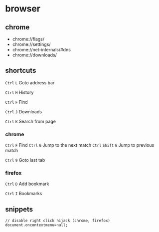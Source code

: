 # browser


## chrome

* chrome://flags/
* chrome://settings/
* chrome://net-internals/#dns
* chrome://downloads/

## shortcuts

`Ctrl` `L` Goto address bar

`Ctrl` `H` History

`Ctrl` `F` Find

`Ctrl` `J` Downloads

`Ctrl` `K` Search from page

### chrome

`Ctrl` `F` Find
`Ctrl` `G` Jump to the next match
`Ctrl` `Shift` `G` Jump to  previous match

`Ctrl` `9` Goto last tab

### firefox

`Ctrl` `D` Add bookmark

`Ctrl` `I` Bookmarks


## snippets

```
// disable right click hijack (chrome, firefox)
document.oncontextmenu=null;
```
